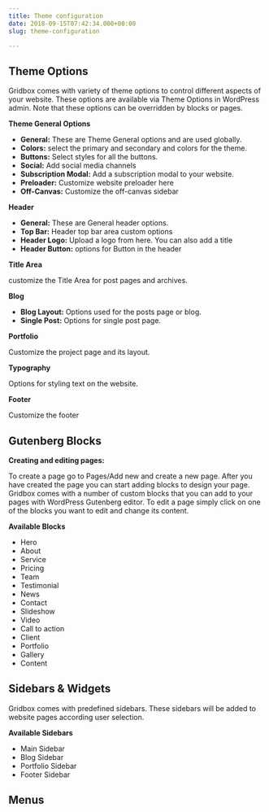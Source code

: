 ```yaml
---
title: Theme configuration
date: 2018-09-15T07:42:34.000+00:00
slug: theme-configuration

---
```

## Theme Options

Gridbox comes with variety of theme options to control different aspects of your website. These options are available via Theme Options in WordPress admin. Note that these options can be overridden by blocks or pages.

**Theme General Options**

* **General:** These are Theme General options and are used globally.
* **Colors:** select the primary and secondary and colors for the theme.
* **Buttons:** Select styles for all the buttons.
* **Social:** Add social media channels
* **Subscription Modal:** Add a subscription modal to your website.
* **Preloader:** Customize website preloader here
* **Off-Canvas:** Customize the off-canvas sidebar

**Header**

* **General:** These are General header options.
* **Top Bar:** Header top bar area custom options
* **Header Logo:** Upload a logo from here. You can also add a title
* **Header Button:** options for Button in the header

**Title Area**

customize the Title Area for post pages and archives. 

**Blog**

* **Blog Layout:** Options used for the posts page or blog.
* **Single Post:** Options for single post page.

**Portfolio**

Customize the project page and its layout.

**Typography**

Options for styling text on the website.

**Footer**

Customize the footer

## Gutenberg Blocks

**Creating and editing pages:** 

To create a page go to Pages/Add new and create a new page. After you have created the page you can start adding blocks to design your page. Gridbox comes with a number of custom blocks that you can add to your pages with WordPress Gutenberg editor. To edit a page simply click on one of the blocks you want to edit and change its content. 

**Available Blocks**

* Hero
* About
* Service
* Pricing
* Team
* Testimonial 
* News 
* Contact
* Slideshow
* Video
* Call to action
* Client
* Portfolio
* Gallery
* Content

## Sidebars & Widgets

Gridbox comes with predefined sidebars. These sidebars will be added to website pages according user selection. 

**Available Sidebars**

* Main Sidebar
* Blog Sidebar
* Portfolio Sidebar
* Footer Sidebar

## Menus